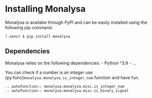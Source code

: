 
# Installing Monalysa

Monalysa is availabe through PyPI and can be easily installed using the following pip command.
```console
(.venv) $ pip install monalysa 
```

## Dependencies
Monalysa relies on the following dependencies:
    - Python ^3.9
    - ...

You can check if a number is an integer use {py:func}`monalysa.monalysa.is_integer_num` function and have fun.

```{eval-rst}
.. autofunction:: monalysa.monalysa.misc.is_integer_num 
.. autofunction:: monalysa.monalysa.misc.is_binary_signal
```


